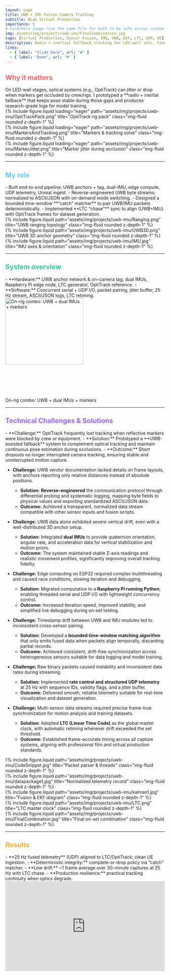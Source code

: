 ```yaml
---
layout: page
title: UWB + IMU Fusion Camera Tracking
subtitle: WLab Virtual Production
importance: 5
# Card/hero image (use the same file for both to be safe across custom includes)
img: assets/img/projects/uwb-imu/FinalCombination.jpg
tags: [Virtual Production, Sensor Fusion, IMU, UWB, EKF, LTC, UDP, UE]
description: Radio + inertial fallback tracking for LED-wall sets, time-locked to LTC for frame-true capture at 25 Hz.
links:
  - { label: "Slide Deck", url: "#" }
  - { label: "Demo", url: "#" }
---
```


<h2 style="color:#ff6666;">Why it matters</h2>
On LED-wall stages, optical systems (e.g., OptiTrack) can jitter or drop when markers get occluded by crew/rigs. I prototyped a **radio + inertial fallback** that keeps pose stable during those gaps and produces research-grade logs for model training.

<div class="row">
  <div class="col-sm mt-3">{% include figure.liquid loading="eager" path="assets/img/projects/uwb-imu/OptiTrackPack.png" title="OptiTrack rig pack" class="img-fluid rounded z-depth-1" %}</div>
  <div class="col-sm mt-3">{% include figure.liquid loading="eager" path="assets/img/projects/uwb-imu/MarkersAndTracking.png" title="Markers & tracking solve" class="img-fluid rounded z-depth-1" %}</div>
  <div class="col-sm mt-3">{% include figure.liquid loading="eager" path="assets/img/projects/uwb-imu/MarkerJitter.png" title="Marker jitter during occlusion" class="img-fluid rounded z-depth-1" %}</div>
</div>

---

<h2 style="color:#66ccff;">My role</h2>
- Built end-to-end pipeline: UWB anchors + tag, dual-IMU, edge compute, UDP telemetry, Unreal ingest.
- Reverse-engineered UWB byte streams; normalized to ASCII/JSON with on-demand mode switching.
- Designed a bounded time-window **“catch” matcher** to pair UWB/IMU packets deterministically.
- Implemented **LTC “chase”** sync to align (UWB+IMU) with OptiTrack frames for dataset generation.

<div class="row">
  <div class="col-sm mt-3">{% include figure.liquid path="assets/img/projects/uwb-imu/Ranging.png" title="UWB ranging topology" class="img-fluid rounded z-depth-1" %}</div>
  <div class="col-sm mt-3">{% include figure.liquid path="assets/img/projects/uwb-imu/UWB3D.png" title="UWB 3D anchor geometry" class="img-fluid rounded z-depth-1" %}</div>
  <div class="col-sm mt-3">{% include figure.liquid path="assets/img/projects/uwb-imu/IMU.jpg" title="IMU axes & orientation" class="img-fluid rounded z-depth-1" %}</div>
</div>

---

<h2 style="color:#33cc99;">System overview</h2>
- **Hardware:** UWB anchor network & on-camera tag, dual IMUs, Raspberry Pi edge node, LTC generator, OptiTrack reference.
- **Software:** Concurrent serial + UDP I/O, packet pairing, jitter buffer, 25 Hz stream, ASCII/JSON logs, LTC retiming.

<div class="row justify-content-center">
  <div class="col-sm-8 mt-3 text-center">
    <img src="{{ 'assets/img/projects/uwb-imu/DemoCombination.jpg' | relative_url }}"
         alt="On-rig combo: UWB + dual IMUs + markers"
         class="rounded z-depth-1"
         style="width:70%; height:auto; max-height:300px; object-fit:contain;">
    <p class="mt-2 text-muted small">On-rig combo: UWB + dual IMUs + markers</p>
  </div>
</div>

---

<h2 style="color:#9966ff;">Technical Challenges & Solutions</h2>
- **Challenge:** OptiTrack frequently lost tracking when reflective markers were blocked by crew or equipment.  
  - **Solution:** Prototyped a **UWB-assisted fallback** system to complement optical tracking and maintain continuous pose estimation during occlusions.  
  - **Outcome:** Short dropouts no longer interrupted camera tracking, ensuring stable and uninterrupted motion capture.

- **Challenge:** UWB vendor documentation lacked details on frame layouts, with anchors reporting only relative distances instead of absolute positions.

  - **Solution:** **Reverse-engineered** the communication protocol through differential probing and systematic logging, mapping byte fields to physical values and exporting standardized ASCII/JSON data.
  - **Outcome:** Achieved a transparent, normalized data stream compatible with other sensor inputs and fusion scripts.

- **Challenge:** UWB data alone exhibited severe vertical drift, even with a well-distributed 3D anchor setup.

  - **Solution:** Integrated **dual IMUs** to provide quaternion orientation, angular rate, and acceleration data for vertical stabilization and motion priors.
  - **Outcome:** The system maintained stable Z-axis readings and realistic movement profiles, significantly improving overall tracking fidelity.

- **Challenge:** Edge computing on ESP32 required complex multithreading and caused race conditions, slowing iteration and debugging.

  - **Solution:** Migrated computation to a **Raspberry Pi running Python**, enabling threaded serial and UDP I/O with lightweight concurrency control.
  - **Outcome:** Increased iteration speed, improved stability, and simplified live debugging during on-set testing.

- **Challenge:** Timestamp drift between UWB and IMU modules led to inconsistent cross-sensor pairing.

  - **Solution:** Developed a **bounded time-window matching algorithm** that only emits fused data when packets align temporally, discarding partial records.
  - **Outcome:** Achieved consistent, drift-free synchronization across heterogeneous sensors suitable for data logging and model training.

- **Challenge:** Raw binary packets caused instability and inconsistent data rates during streaming.

  - **Solution:** Implemented **rate control and structured UDP telemetry** at 25 Hz with sequence IDs, validity flags, and a jitter buffer.
  - **Outcome:** Delivered smooth, reliable telemetry suitable for real-time visualization and dataset generation.

- **Challenge:** Multi-sensor data streams required precise frame-true synchronization for motion analysis and training datasets.
  - **Solution:** Adopted **LTC (Linear Time Code)** as the global master clock, with automatic retiming whenever drift exceeded the set threshold.
  - **Outcome:** Established frame-accurate timing across all capture systems, aligning with professional film and virtual production standards.

<div class="row">
  <div class="col-sm mt-3">{% include figure.liquid path="assets/img/projects/uwb-imu/CodeSnippet.jpg" title="Packet parser & threads" class="img-fluid rounded z-depth-1" %}</div>
  <div class="col-sm mt-3">{% include figure.liquid path="assets/img/projects/uwb-imu/datapackage1.jpg" title="Normalized telemetry record" class="img-fluid rounded z-depth-1" %}</div>
  <div class="col-sm mt-3">{% include figure.liquid path="assets/img/projects/uwb-imu/kalman1.jpg" title="Fusion & EKF diagram" class="img-fluid rounded z-depth-1" %}</div>
</div>

<div class="row">
  <div class="col-sm mt-3">{% include figure.liquid path="assets/img/projects/uwb-imu/LTC.png" title="LTC master clock" class="img-fluid rounded z-depth-1" %}</div>
  <div class="col-sm mt-3">{% include figure.liquid path="assets/img/projects/uwb-imu/FinalCombination.jpg" title="Final on-set combination" class="img-fluid rounded z-depth-1" %}</div>
</div>

---

<h2 style="color:#ffaa33;">Results</h2>
- **25 Hz fused telemetry** (UDP) aligned to LTC/OptiTrack; clean UE ingestion.
- **Deterministic integrity:** complete-or-drop policy via “catch” matcher.
- **Low drift:** ~1 frame average over 30-minute captures at 25 Hz with LTC chase.
- **Production resilience:** practical tracking continuity when optics degrade.

<div class="mt-3 text-center" style="position: relative; padding-bottom: 56.25%; height: 0; overflow: hidden;">
  <iframe
    src="https://drive.google.com/file/d/1_5rCD2XlDwAunYrIlPmMRGNqVKEGVivI/preview"
    allow="autoplay"
    allowfullscreen
    style="position: absolute; top: 0; left: 0; width: 100%; height: 100%; border: 0;"
  ></iframe>
</div>
